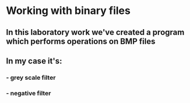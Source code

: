 # Working with binary files
## In this laboratory work we've created a program which performs operations on BMP files
## In my case it's:
### - grey scale filter
### - negative filter